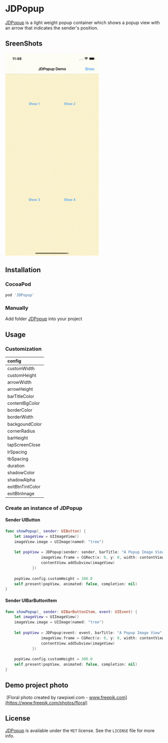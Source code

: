 # JDPopup
[JDPopup](https://github.com/jdleung/JDPopup) is a light weight  popup container which shows a popup view with an arrow that indicates the sender's position.

## SreenShots

<img src="Screenshots/ss_1.gif" width="300" />

## Installation


### CocoaPod

```ruby
pod 'JDPopup'
```

### Manually

Add folder [JDPopup](https://github.com/jdleung/JDPopup/tree/main/JDPopup) into your project

## Usage

### Customization


| config |
| :------ |
| customWidth |
| customHeight |
| arrowWidth |
| arrowHeight |
| barTitleColor |
| contentBgColor |
| borderColor |
| borderWidth |
| backgoundColor |
| cornerRadius |
| barHeight |
| tapScreenClose |
| lrSpacing |
| tbSpacing |
| duration |
| shadowColor |
| shadowAlpha |
| exitBtnTintColor |
| exitBtnImage |

### Create an instance of JDPopup

#### Sender UIButton

```swift
func showPopup(_ sender: UIButton) {  
    let imageView = UIImageView()
    imageView.image = UIImage(named: "tree")
  
    let popView = JDPopup(sender: sender, barTitle: "A Popup Image View", contentViewAdapter: { contentView in
                imageView.frame = CGRect(x: 0, y: 0, width: contentView.frame.width, height: contentView.frame.height)
                contentView.addSubview(imageView)
            })
  
    popView.config.customHeight = 300.0
    self.present(popView, animated: false, completion: nil)
}
```

#### Sender UIBarButtonItem

```swift
func showPopup(_ sender: UIBarButtonItem, event: UIEvent) {
    let imageView = UIImageView()
    imageView.image = UIImage(named: "tree")
  
    let popView = JDPopup(event: event, barTitle: "A Popup Image View", contentViewAdapter: { contentView in
                imageView.frame = CGRect(x: 0, y: 0, width: contentView.frame.width, height: contentView.frame.height)
                contentView.addSubview(imageView)
            })
  
    popView.config.customHeight = 300.0
    self.present(popView, animated: false, completion: nil)
}
```

## Demo project photo

 [Floral photo created by rawpixel.com - www.freepik.com](https://www.freepik.com/photos/floral)

## License

[JDPopup](https://github.com/jdleung/JDPopup) is available under the `MIT` license. See the `LICENSE` file for more info.
